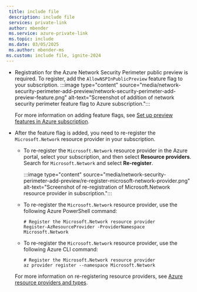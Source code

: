 ```yaml
---
 title: include file
 description: include file
 services: private-link
 author: mbender
 ms.service: azure-private-link
 ms.topic: include
 ms.date: 03/05/2025
 ms.author: mbender-ms
ms.custom: include file, ignite-2024
---
```


- Registration for the Azure Network Security Perimeter public preview is required. To register, add the `AllowNSPInPublicPreview` feature flag to your subscription. 
  :::image type="content" source="media/network-security-perimeter-add-preview/network-security-perimeter-add-preview-feature.png" alt-text="Screenshot of addition of network security perimeter feature flag to Azure subscription.":::

  For more information on adding feature flags, see [Set up preview features in Azure subscription](../articles/azure-resource-manager/management/preview-features.md).

- After the feature flag is added, you need to re-register the `Microsoft.Network` resource provider in your subscription.
  - To re-register the `Microsoft.Network` resource provider in the Azure portal, select your subscription, and then select **Resource providers**. Search for `Microsoft.Network` and select **Re-register**.

    :::image type="content" source="media/network-security-perimeter-add-preview/re-register-microsoft-network-provider.png" alt-text="Screenshot of re-registration of Microsoft.Network resource provider in subscription.":::

  - To re-register the `Microsoft.Network` resource provider, use the following Azure PowerShell command:

    ```azurepowershell-interactive
    # Register the Microsoft.Network resource provider
    Register-AzResourceProvider -ProviderNamespace Microsoft.Network
    ```

  - To re-register the `Microsoft.Network` resource provider, use the following Azure CLI command:

    ```azurecli-interactive
    # Register the Microsoft.Network resource provider
    az provider register --namespace Microsoft.Network
    ```
    
  For more information on re-registering resource providers, see [Azure resource providers and types](/azure/azure-resource-manager/management/resource-providers-and-types).
